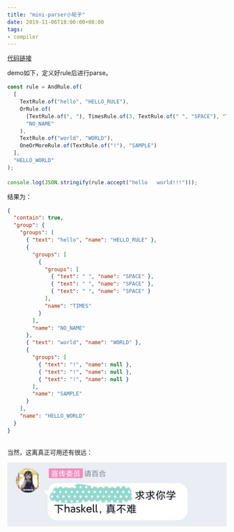 ```yaml
---
title: "mini-parser小轮子"
date: 2019-11-06T18:00:00+08:00
tags:
- compiler
---
```


[代码链接](https://github.com/gcnyin/compiler/blob/master/mini-parser/index.ts)

demo如下，定义好rule后进行parse。

```javascript
const rule = AndRule.of(
  [
    TextRule.of("hello", "HELLO_RULE"),
    OrRule.of(
      [TextRule.of(", "), TimesRule.of(3, TextRule.of(" ", "SPACE"), "TIMES")],
      "NO_NAME"
    ),
    TextRule.of("world", "WORLD"),
    OneOrMoreRule.of(TextRule.of("!"), "SAMPLE")
  ],
  "HELLO_WORLD"
);

console.log(JSON.stringify(rule.accept("hello   world!!!")));
```

结果为：

```json
{
  "contain": true,
  "group": {
    "groups": [
      { "text": "hello", "name": "HELLO_RULE" },
      {
        "groups": [
          {
            "groups": [
              { "text": " ", "name": "SPACE" },
              { "text": " ", "name": "SPACE" },
              { "text": " ", "name": "SPACE" }
            ],
            "name": "TIMES"
          }
        ],
        "name": "NO_NAME"
      },
      { "text": "world", "name": "WORLD" },
      {
        "groups": [
          { "text": "!", "name": null },
          { "text": "!", "name": null },
          { "text": "!", "name": null }
        ],
        "name": "SAMPLE"
      }
    ],
    "name": "HELLO_WORLD"
  }
}
  
```

当然，这离真正可用还有很远：

![红红姐的教导](/honghongjiedejiaodao.jpg)
